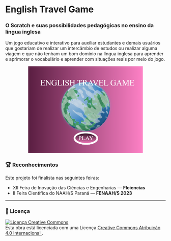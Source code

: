 # English Travel Game

### O Scratch e suas possibilidades pedagógicas no ensino da língua inglesa

<p>Um jogo educativo e interativo para auxiliar estudantes e demais usuários que gostariam de realizar um intercâmbio de estudos ou realizar alguma viagem e que não tenham um bom domínio na língua inglesa para aprender e aprimorar o vocabulário e aprender com situações reais por meio do jogo.</p>

  <div align="center">
    <img src="Layout inicial.png" alt="Tela inicial do jogo" width="360px">
  </div>

### 🏆 Reconhecimentos

Este projeto foi finalista nas seguintes feiras:

- XII Feira de Inovação das Ciências e Engenharias — **FIciencias**
- II Feira Científica do NAAH/S Paraná — **FENAAH/S 2023**

---

### 📄 Licença

<a rel="license" href="http://creativecommons.org/licenses/by/4.0/">
  <img alt="Licença Creative Commons" style="border-width:0" src="https://i.creativecommons.org/l/by/4.0/88x31.png" />
</a><br />
Esta obra está licenciada com uma Licença 
<a rel="license" href="http://creativecommons.org/licenses/by/4.0/">
  Creative Commons Atribuição 4.0 Internacional
</a>.